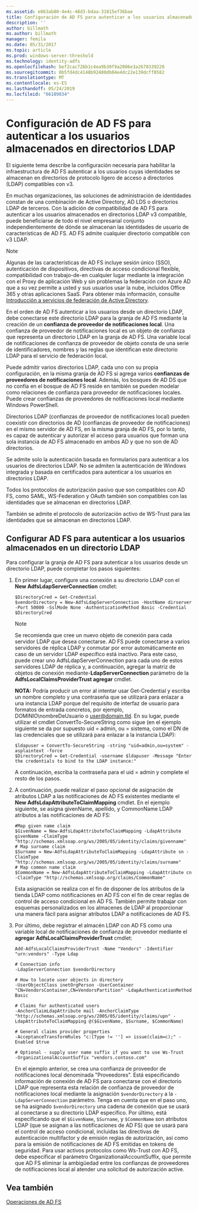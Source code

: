 ```yaml
---
ms.assetid: e863ab80-4e4c-48d3-bdaa-31815ef36bae
title: Configuración de AD FS para autenticar a los usuarios almacenados en directorios LDAP
description: ''
author: billmath
ms.author: billmath
manager: femila
ms.date: 05/31/2017
ms.topic: article
ms.prod: windows-server-threshold
ms.technology: identity-adfs
ms.openlocfilehash: bef2cac726b1c4ea9b30f9a2086e3a2670339228
ms.sourcegitcommit: 0b5fd4dc4148b92480db04e4dc22e139dcff8582
ms.translationtype: MT
ms.contentlocale: es-ES
ms.lasthandoff: 05/24/2019
ms.locfileid: "66189834"
---
```

# <a name="configure-ad-fs-to-authenticate-users-stored-in-ldap-directories"></a>Configuración de AD FS para autenticar a los usuarios almacenados en directorios LDAP

El siguiente tema describe la configuración necesaria para habilitar la infraestructura de AD FS autenticar a los usuarios cuyas identidades se almacenan en directorios de protocolo ligero de acceso a directorios (LDAP) compatibles con v3.

En muchas organizaciones, las soluciones de administración de identidades constan de una combinación de Active Directory, AD LDS o directorios LDAP de terceros. Con la adición de compatibilidad de AD FS para autenticar a los usuarios almacenados en directorios LDAP v3 compatible, puede beneficiarse de todo el nivel empresarial conjunto independientemente de dónde se almacenan las identidades de usuario de características de AD FS. AD FS admite cualquier directorio compatible con v3 LDAP.

> [!NOTE]
> Algunas de las características de AD FS incluye sesión único (SSO), autenticación de dispositivos, directivas de acceso condicional flexible, compatibilidad con trabajo-de-en cualquier lugar mediante la integración con el Proxy de aplicación Web y sin problemas la federación con Azure AD que a su vez permite a usted y sus usuarios usar la nube, incluidos Office 365 y otras aplicaciones SaaS.  Para obtener más información, consulte [Introducción a servicios de federación de Active Directory](../../ad-fs/AD-FS-2016-Overview.md).

En el orden de AD FS autenticar a los usuarios desde un directorio LDAP, debe conectarse este directorio LDAP para la granja de AD FS mediante la creación de un **confianza de proveedor de notificaciones local**.  Una confianza de proveedor de notificaciones local es un objeto de confianza que representa un directorio LDAP en la granja de AD FS. Una variable local de notificaciones de confianza de proveedor de objeto consta de una serie de identificadores, nombres y las reglas que identifican este directorio LDAP para el servicio de federación local.

Puede admitir varios directorios LDAP, cada uno con su propia configuración, en la misma granja de AD FS si agrega varios **confianzas de proveedores de notificaciones local**. Además, los bosques de AD DS que no confía en el bosque de AD FS reside en también se pueden modelar como relaciones de confianza para proveedor de notificaciones locales. Puede crear confianzas de proveedores de notificaciones local mediante Windows PowerShell.

Directorios LDAP (confianzas de proveedor de notificaciones local) pueden coexistir con directorios de AD (confianzas de proveedor de notificaciones) en el mismo servidor de AD FS, en la misma granja de AD FS, por lo tanto, es capaz de autenticar y autorizar el acceso para usuarios que forman una sola instancia de AD FS almacenado en ambos AD y que no son de AD directorios.

Se admite solo la autenticación basada en formularios para autenticar a los usuarios de directorios LDAP. No se admiten la autenticación de Windows integrada y basada en certificados para autenticar a los usuarios en directorios LDAP.

Todos los protocolos de autorización pasivo que son compatibles con AD FS, como SAML, WS-Federation y OAuth también son compatibles con las identidades que se almacenan en directorios LDAP.

También se admite el protocolo de autorización activo de WS-Trust para las identidades que se almacenan en directorios LDAP.

## <a name="configure-ad-fs-to-authenticate-users-stored-in-an-ldap-directory"></a>Configurar AD FS para autenticar a los usuarios almacenados en un directorio LDAP
Para configurar la granja de AD FS para autenticar a los usuarios desde un directorio LDAP, puede completar los pasos siguientes:

1.  En primer lugar, configure una conexión a su directorio LDAP con el **New AdfsLdapServerConnection** cmdlet:

    ```
    $DirectoryCred = Get-Credential
    $vendorDirectory = New-AdfsLdapServerConnection -HostName dirserver -Port 50000 -SslMode None -AuthenticationMethod Basic -Credential $DirectoryCred
    ```

    > [!NOTE]
    > Se recomienda que cree un nuevo objeto de conexión para cada servidor LDAP que desea conectarse. AD FS puede conectarse a varios servidores de réplica LDAP y conmutar por error automáticamente en caso de un servidor LDAP específico está inactivo. Para este caso, puede crear uno AdfsLdapServerConnection para cada uno de estos servidores LDAP de réplica y, a continuación, agregar la matriz de objetos de conexión mediante-**LdapServerConnection** parámetro de la  **AdfsLocalClaimsProviderTrust agregar** cmdlet.

    **NOTA:** Podría producir un error al intentar usar Get-Credential y escriba un nombre completo y una contraseña que se utilizará para enlazar a una instancia LDAP porque del requisito de interfaz de usuario para formatos de entrada concretos, por ejemplo, DOMINIO\nombreDeUsuario o user@domain.tld. En su lugar, puede utilizar el cmdlet ConvertTo-SecureString como sigue (en el ejemplo siguiente se da por supuesto uid = admin, ou = sistema, como el DN de las credenciales que se utilizará para enlazar a la instancia LDAP):

    ```
    $ldapuser = ConvertTo-SecureString -string "uid=admin,ou=system" -asplaintext -force
    $DirectoryCred = Get-Credential -username $ldapuser -Message "Enter the credentials to bind to the LDAP instance:"
    ```

    A continuación, escriba la contraseña para el uid = admin y complete el resto de los pasos.

2.  A continuación, puede realizar el paso opcional de asignación de atributos LDAP a las notificaciones de AD FS existentes mediante el **New AdfsLdapAttributeToClaimMapping** cmdlet. En el ejemplo siguiente, se asigna givenName, apellido, y CommonName LDAP atributos a las notificaciones de AD FS:

    ```
    #Map given name claim
    $GivenName = New-AdfsLdapAttributeToClaimMapping -LdapAttribute givenName -ClaimType "http://schemas.xmlsoap.org/ws/2005/05/identity/claims/givenname"
    # Map surname claim
    $Surname = New-AdfsLdapAttributeToClaimMapping -LdapAttribute sn -ClaimType "http://schemas.xmlsoap.org/ws/2005/05/identity/claims/surname"
    # Map common name claim
    $CommonName = New-AdfsLdapAttributeToClaimMapping -LdapAttribute cn -ClaimType "http://schemas.xmlsoap.org/claims/CommonName"
    ```

    Esta asignación se realiza con el fin de disponer de los atributos de la tienda LDAP como notificaciones en AD FS con el fin de crear reglas de control de acceso condicional en AD FS. También permite trabajar con esquemas personalizados en los almacenes de LDAP al proporcionar una manera fácil para asignar atributos LDAP a notificaciones de AD FS.

3.  Por último, debe registrar el almacén LDAP con AD FS como una variable local de notificaciones de confianza de proveedor mediante el **agregar AdfsLocalClaimsProviderTrust** cmdlet:

    ```
    Add-AdfsLocalClaimsProviderTrust -Name "Vendors" -Identifier "urn:vendors" -Type Ldap

    # Connection info
    -LdapServerConnection $vendorDirectory 

    # How to locate user objects in directory
    -UserObjectClass inetOrgPerson -UserContainer "CN=VendorsContainer,CN=VendorsPartition" -LdapAuthenticationMethod Basic 

    # Claims for authenticated users
    -AnchorClaimLdapAttribute mail -AnchorClaimType "http://schemas.xmlsoap.org/ws/2005/05/identity/claims/upn" -LdapAttributeToClaimMapping @($GivenName, $Surname, $CommonName) 

    # General claims provider properties
    -AcceptanceTransformRules "c:[Type != ''] => issue(claim=c);" -Enabled $true 

    # Optional - supply user name suffix if you want to use Ws-Trust
    -OrganizationalAccountSuffix "vendors.contoso.com"

    ```

    En el ejemplo anterior, se crea una confianza de proveedor de notificaciones local denominada "Proveedores". Está especificando información de conexión de AD FS para conectarse con el directorio LDAP que representa esta relación de confianza de proveedor de notificaciones local mediante la asignación `$vendorDirectory` a la `-LdapServerConnection` parámetro. Tenga en cuenta que en el paso uno, se ha asignado `$vendorDirectory` una cadena de conexión que se usará al conectarse a su directorio LDAP específico. Por último, está especificando que el `$GivenName`, `$Surname`, y `$CommonName` son atributos LDAP (que se asignan a las notificaciones de AD FS) que se usará para el control de acceso condicional, incluidas las directivas de autenticación multifactor y de emisión reglas de autorización, así como para la emisión de notificaciones de AD FS emitidas en tokens de seguridad. Para usar activos protocolos como Ws-Trust con AD FS, debe especificar el parámetro OrganizationalAccountSuffix, que permite que AD FS eliminar la ambigüedad entre los confianzas de proveedores de notificaciones local al atender una solicitud de autorización active.

## <a name="see-also"></a>Vea también
[Operaciones de AD FS](../../ad-fs/AD-FS-2016-Operations.md)


